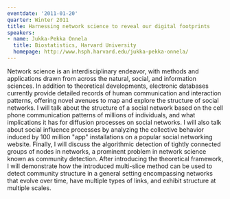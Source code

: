 ```yaml
---
eventdate: '2011-01-20'
quarter: Winter 2011
title: Harnessing network science to reveal our digital footprints
speakers:
- name: Jukka-Pekka Onnela
  title: Biostatistics, Harvard University
  homepage: http://www.hsph.harvard.edu/jukka-pekka-onnela/
---
```

Network science is an interdisciplinary endeavor, with methods and applications drawn from across the natural, social, and information sciences. In addition to theoretical developments, electronic databases currently provide detailed records of human communication and interaction patterns, offering novel avenues to map and explore the structure of social networks. I will talk about the structure of a social network based on the cell phone communication patterns of millions of individuals, and what implications it has for diffusion processes on social networks. I will also talk about social influence processes by analyzing the collective behavior induced by 100 million &quot;app&quot; installations on a popular social networking website. Finally, I will discuss the algorithmic detection of tightly connected groups of nodes in networks, a prominent problem in network science known as community detection. After introducing the theoretical framework, I will demonstrate how the introduced multi-slice method can be used to detect community structure in a general setting encompassing networks that evolve over time, have multiple types of links, and exhibit structure at multiple scales.